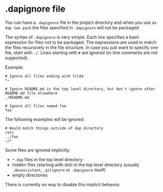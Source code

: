 .dapignore file
===============

You can have a `.dapignore` file in the project directory and when you use `da dap twk pack`
the files specified in `.dapignore` will not be packaged.

The syntax of `.dapignore` is very simple.
Each line specifies a bash expression for files not to be packaged.
The expressions are used to match the files recursively in the file structure.
In case you just want to specify one file, start with `./`.
Lines starting with `#` are ignored (in-line comments are not supported).

Example:

```
# Ignore all files ending with tilda
*~

# Ignore README.md in the top level directory, but don't ignore other README.md file elsewhere
./README.md

# Ignore all files named foo
foo
```

The following examples will be ignored:

```
# Would match things outside of dap directory
/etc
../foo
~/*
```

Some files are ignored implicitly:

 * `*.dap` files in the top level directory
 * hidden files (starting with dot) in the top level directory (usually `.devassistant`, `.gitignore` or `.dapignore` itself)
 * empty directories

There is currently no way to disable this implicit behavior.
